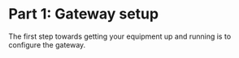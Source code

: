# Part 1: Gateway setup

The first step towards getting your equipment up and running is to configure the gateway.
